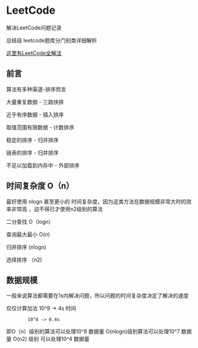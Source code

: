 # LeetCode

解决LeetCode问题记录

总结自 leetcode题库分门别类详细解析

[这里有LeetCode全解法](https://github.com/liuyubobobo/Play-Leetcode)


## 前言

算法有多种渠道-排序而言

大量重复数据 - 三路快排

近乎有序数据 - 插入排序

取值范围有限数据 - 计数排序

稳定的排序 - 归并排序

链表的排序 - 归并排序

不足以加载到内存中 - 外部排序

## 时间复杂度 O（n）

最好使用 nlogn 甚至更小的 时间复杂度，因为这类方法在数据规模非常大时的效率非常高 ，迫不得已才使用n2级别的算法

二分查找  O（logn）

查询最大最小 O(n)

归并排序 (nlogn)

选择排序 （n2)

## 数据规模

一般来说算法都需要在1s内解决问题，所以问题的时间复杂度决定了解决的速度

仅仅计算加法 10^9  ->  4s  时间

            10^8 -> 0.4s 
           
即O（n）级别的算法可以处理10^8 数据量
O(nlogn)级别算法可以处理10^7 数据量
O(n2) 级别 可以处理10^4 数据量

